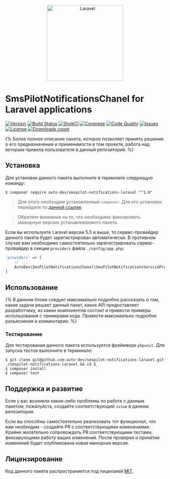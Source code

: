 <p align="center">
  <img src="https://laravel.com/assets/img/components/logo-laravel.svg" alt="Laravel" width="240" />
</p>

# SmsPilotNotificationsChanel for Laravel applications

[![Version][badge_version]][link_packagist]
[![Build Status][badge_build_status]][link_build_status]
[![StyleCI][badge_styleci]][link_styleci]
[![Coverage][badge_coverage]][link_coverage]
[![Code Quality][badge_quality]][link_coverage]
[![Issues][badge_issues]][link_issues]
[![License][badge_license]][link_license]
[![Downloads count][badge_downloads_count]][link_packagist]

{% Более полное описание пакета, которое позволяет принять решение о его предназначении и применимости в том проекте, работа над которым привела пользователя в данный репозиторий. %}

## Установка

Для установки данного пакета выполните в терминале следующую команду:

```shell
$ composer require avto-dev/smspilot-notifications-laravel "^1.0"
```

> Для этого необходим установленный `composer`. Для его установки перейдите по [данной ссылке][getcomposer].

> Обратите внимание на то, что необходимо фиксировать мажорную версию устанавливаемого пакета.

Если вы используете Laravel версии 5.5 и выше, то сервис-провайдер данного пакета будет зарегистрирован автоматически. В противном случае вам необходимо самостоятельно зарегистрировать сервис-провайдер в секции `providers` файла `./config/app.php`:

```php
'providers' => [
    // ...
    AvtoDev\SmsPilotNotificationsChanel\SmsPilotNotificationsServiceProvider::class,
]
```

## Использование

{% В данном блоке следует максимально подробно рассказать о том, какие задачи решает данный пакет, какое API предоставляет разработчику, из каких компонентов состоит и привести примеры использования с примерами кода. Привести максимально подробне разъяснения и комментарии. %}

### Тестирование

Для тестирования данного пакета используется фреймворк `phpunit`. Для запуска тестов выполните в терминале:

```shell
$ git clone git@github.com:avto-dev/smspilot-notifications-laravel.git ./smspilot-notifications-laravel && cd $_
$ composer install
$ composer test
```

## Поддержка и развитие

Если у вас возникли какие-либо проблемы по работе с данным пакетом, пожалуйста, создайте соответствующий `issue` в данном репозитории.

Если вы способны самостоятельно реализовать тот функционал, что вам необходим - создайте PR с соответствующими изменениями. Крайне желательно сопровождать PR соответствующими тестами, фиксирующими работу ваших изменений. После проверки и принятия изменений будет опубликована новая минорная версия.

## Лицензирование

Код данного пакета распространяется под лицензией [MIT][link_license].

[badge_version]:https://img.shields.io/packagist/v/avto-dev/smspilot-notifications-laravel.svg?style=flat&maxAge=30
[badge_downloads_count]:https://img.shields.io/packagist/dt/avto-dev/smspilot-notifications-laravel.svg?style=flat&maxAge=30
[badge_license]:https://img.shields.io/packagist/l/avto-dev/smspilot-notifications-laravel.svg?style=flat&maxAge=30
[badge_build_status]:https://scrutinizer-ci.com/g/avto-dev/smspilot-notifications-laravel/badges/build.png?b=master
[badge_styleci]:https://styleci.io/repos/122658447/shield
[badge_coverage]:https://scrutinizer-ci.com/g/avto-dev/smspilot-notifications-laravel/badges/coverage.png?b=master
[badge_quality]:https://scrutinizer-ci.com/g/avto-dev/smspilot-notifications-laravel/badges/quality-score.png?b=master
[badge_issues]:https://img.shields.io/github/issues/avto-dev/smspilot-notifications-laravel.svg?style=flat&maxAge=30
[link_packagist]:https://packagist.org/packages/avto-dev/smspilot-notifications-laravel
[link_styleci]:https://styleci.io/repos/122658447/
[link_license]:https://github.com/avto-dev/smspilot-notifications-laravel/blob/master/LICENSE
[link_build_status]:https://scrutinizer-ci.com/g/avto-dev/smspilot-notifications-laravel/build-status/master
[link_coverage]:https://scrutinizer-ci.com/g/avto-dev/smspilot-notifications-laravel/?branch=master
[link_issues]:https://github.com/avto-dev/smspilot-notifications-laravel/issues
[getcomposer]:https://getcomposer.org/download/
